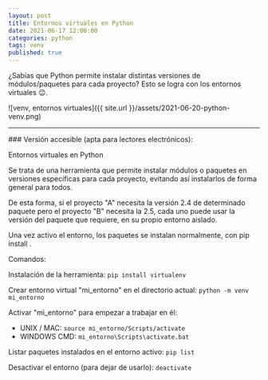 ```yaml
---
layout: post
title: Entornos virtuales en Python
date: 2021-06-17 12:00:00
categories: python
tags: venv
published: true
---
```


¿Sabías que Python permite instalar distintas versiones de módulos/paquetes para cada proyecto? Esto se logra con los entornos virtuales  😉.

![venv, entornos virtuales]({{ site.url }}/assets/2021-06-20-python-venv.png)
<hr />
### Versión accesible (apta para lectores electrónicos):

Entornos virtuales en Python

Se trata de una herramienta que permite instalar módulos o paquetes en versiones específicas para cada proyecto, evitando así instalarlos de forma general para todos.

De esta forma, si el proyecto "A" necesita la versión 2.4 de determinado paquete pero el proyecto "B" necesita la 2.5, cada uno puede usar la versión del paquete que requiere, en su propio entorno aislado.

Una vez activo el entorno, los paquetes se instalan normalmente, con pip install <paquete>.
 
Comandos:

Instalación de la herramienta: `pip install virtualenv`

Crear entorno virtual "mi_entorno" en el directorio actual: `python -m venv mi_entorno`

Activar "mi_entorno" para empezar a trabajar en él:
* UNIX / MAC: `source mi_entorno/Scripts/activate`
* WINDOWS CMD: `mi_entorno\Scripts\activate.bat`

  
Listar paquetes instalados en el entorno activo:
`pip list`

Desactivar el entorno (para dejar de usarlo):
`deactivate`
